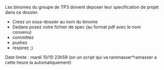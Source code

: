 Les binomes du groupe de TP3 doivent deposer leur specification de projet dans ce dossier. 
- Creez un sous-dossier au nom du binome
- Dedans posez votre fichier de spec (au format pdf avec le nom convenu)
- committez
- pushez
- respirez ;)

Date limite : mardi 10/10 23h59 (on un script qui va rammasser*ramasser a cette heure la automatiquement)
